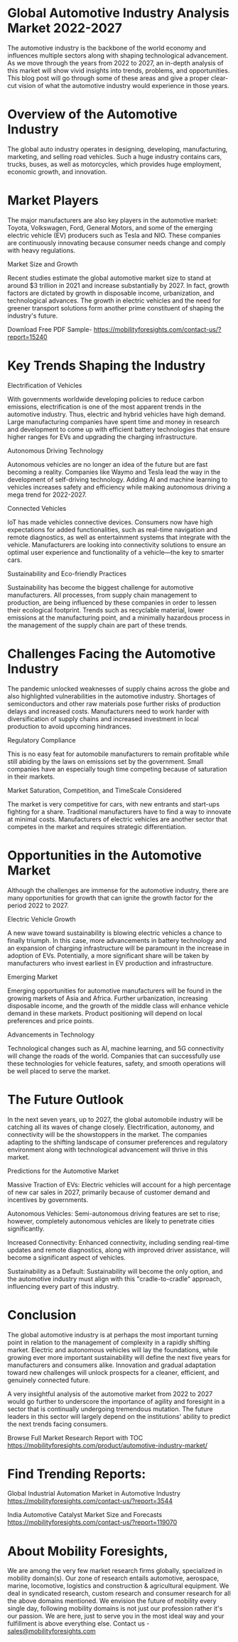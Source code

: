 # Global Automotive Industry Analysis Market 2022-2027

The automotive industry is the backbone of the world economy and influences multiple sectors along with shaping technological advancement. As we move through the years from 2022 to 2027, an in-depth analysis of this market will show vivid insights into trends, problems, and opportunities. This blog post will go through some of these areas and give a proper clear-cut vision of what the automotive industry would experience in those years.

# Overview of the Automotive Industry

The global auto industry operates in designing, developing, manufacturing, marketing, and selling road vehicles. Such a huge industry contains cars, trucks, buses, as well as motorcycles, which provides huge employment, economic growth, and innovation.

# Market Players

The major manufacturers are also key players in the automotive market: Toyota, Volkswagen, Ford, General Motors, and some of the emerging electric vehicle (EV) producers such as Tesla and NIO. These companies are continuously innovating because consumer needs change and comply with heavy regulations.

Market Size and Growth

Recent studies estimate the global automotive market size to stand at around $3 trillion in 2021 and increase substantially by 2027. In fact, growth factors are dictated by growth in disposable income, urbanization, and technological advances. The growth in electric vehicles and the need for greener transport solutions form another prime constituent of shaping the industry's future.

Download Free PDF Sample- https://mobilityforesights.com/contact-us/?report=15240

# Key Trends Shaping the Industry

Electrification of Vehicles

With governments worldwide developing policies to reduce carbon emissions, electrification is one of the most apparent trends in the automotive industry. Thus, electric and hybrid vehicles have high demand. Large manufacturing companies have spent time and money in research and development to come up with efficient battery technologies that ensure higher ranges for EVs and upgrading the charging infrastructure.

Autonomous Driving Technology

Autonomous vehicles are no longer an idea of the future but are fast becoming a reality. Companies like Waymo and Tesla lead the way in the development of self-driving technology. Adding AI and machine learning to vehicles increases safety and efficiency while making autonomous driving a mega trend for 2022-2027.

Connected Vehicles

IoT has made vehicles connective devices. Consumers now have high expectations for added functionalities, such as real-time navigation and remote diagnostics, as well as entertainment systems that integrate with the vehicle. Manufacturers are looking into connectivity solutions to ensure an optimal user experience and functionality of a vehicle—the key to smarter cars.

Sustainability and Eco-friendly Practices

Sustainability has become the biggest challenge for automotive manufacturers. All processes, from supply chain management to production, are being influenced by these companies in order to lessen their ecological footprint. Trends such as recyclable material, lower emissions at the manufacturing point, and a minimally hazardous process in the management of the supply chain are part of these trends.

# Challenges Facing the Automotive Industry

The pandemic unlocked weaknesses of supply chains across the globe and also highlighted vulnerabilities in the automotive industry. Shortages of semiconductors and other raw materials pose further risks of production delays and increased costs. Manufacturers need to work harder with diversification of supply chains and increased investment in local production to avoid upcoming hindrances.

Regulatory Compliance

This is no easy feat for automobile manufacturers to remain profitable while still abiding by the laws on emissions set by the government. Small companies have an especially tough time competing because of saturation in their markets.

Market Saturation, Competition, and TimeScale Considered

The market is very competitive for cars, with new entrants and start-ups fighting for a share. Traditional manufacturers have to find a way to innovate at minimal costs. Manufacturers of electric vehicles are another sector that competes in the market and requires strategic differentiation.

# Opportunities in the Automotive Market

Although the challenges are immense for the automotive industry, there are many opportunities for growth that can ignite the growth factor for the period 2022 to 2027.

Electric Vehicle Growth

A new wave toward sustainability is blowing electric vehicles a chance to finally triumph. In this case, more advancements in battery technology and an expansion of charging infrastructure will be paramount in the increase in adoption of EVs. Potentially, a more significant share will be taken by manufacturers who invest earliest in EV production and infrastructure.

Emerging Market

Emerging opportunities for automotive manufacturers will be found in the growing markets of Asia and Africa. Further urbanization, increasing disposable income, and the growth of the middle class will enhance vehicle demand in these markets. Product positioning will depend on local preferences and price points.

Advancements in Technology

Technological changes such as AI, machine learning, and 5G connectivity will change the roads of the world. Companies that can successfully use these technologies for vehicle features, safety, and smooth operations will be well placed to serve the market.

# The Future Outlook

In the next seven years, up to 2027, the global automobile industry will be catching all its waves of change closely. Electrification, autonomy, and connectivity will be the showstoppers in the market. The companies adapting to the shifting landscape of consumer preferences and regulatory environment along with technological advancement will thrive in this market.

Predictions for the Automotive Market

Massive Traction of EVs: Electric vehicles will account for a high percentage of new car sales in 2027, primarily because of customer demand and incentives by governments.

Autonomous Vehicles: Semi-autonomous driving features are set to rise; however, completely autonomous vehicles are likely to penetrate cities significantly.

Increased Connectivity: Enhanced connectivity, including sending real-time updates and remote diagnostics, along with improved driver assistance, will become a significant aspect of vehicles.

Sustainability as a Default: Sustainability will become the only option, and the automotive industry must align with this "cradle-to-cradle" approach, influencing every part of this industry.

# Conclusion

The global automotive industry is at perhaps the most important turning point in relation to the management of complexity in a rapidly shifting market. Electric and autonomous vehicles will lay the foundations, while growing ever more important sustainability will define the next five years for manufacturers and consumers alike. Innovation and gradual adaptation toward new challenges will unlock prospects for a cleaner, efficient, and genuinely connected future.

A very insightful analysis of the automotive market from 2022 to 2027 would go further to underscore the importance of agility and foresight in a sector that is continually undergoing tremendous mutation. The future leaders in this sector will largely depend on the institutions' ability to predict the next trends facing consumers.

Browse Full Market Research Report with TOC https://mobilityforesights.com/product/automotive-industry-market/

# Find Trending Reports:

Global Industrial Automation Market in Automotive Industry https://mobilityforesights.com/contact-us/?report=3544

India Automotive Catalyst Market Size and Forecasts https://mobilityforesights.com/contact-us/?report=119070


# About Mobility Foresights,
We are among the very few market research firms globally, specialized in mobility domain(s). Our zone of research entails automotive, aerospace, marine, locomotive, logistics and construction & agricultural equipment. We deal in syndicated research, custom research and consumer research for all the above domains mentioned.
We envision the future of mobility every single day, following mobility domains is not just our profession rather it's our passion. We are here, just to serve you in the most ideal way and your fulfillment is above everything else. Contact us -  sales@mobilityforesights.com
